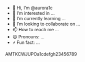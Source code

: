 - 👋 Hi, I’m @aurora1c
- 👀 I’m interested in ...
- 🌱 I’m currently learning ...
- 💞️ I’m looking to collaborate on ...
- 📫 How to reach me ...
- 😄 Pronouns: ...
- ⚡ Fun fact: ...

<!---
aurora1c/aurora1c is a ✨ special ✨ repository because its `README.md` (this file) appears on your GitHub profile.
You can click the Preview link to take a look at your changes.
--->
AMTKCWJUPOa1cdefgh23456789
